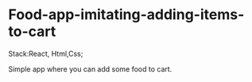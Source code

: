 # Food-app-imitating-adding-items-to-cart

Stack:React, Html,Css;

Simple app where you can add some food to cart.

